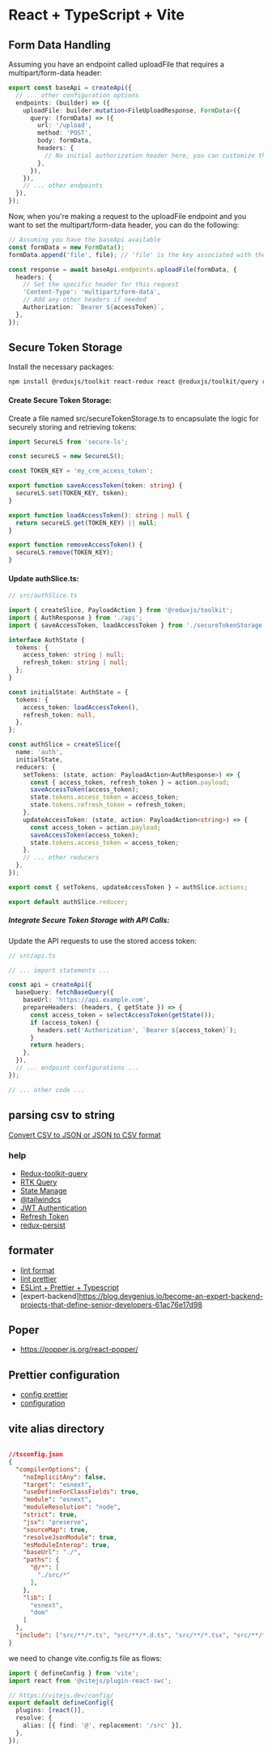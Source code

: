 # React + TypeScript + Vite




## Form Data Handling

Assuming you have an endpoint called uploadFile that requires a multipart/form-data header:

```ts
export const baseApi = createApi({
  // ... other configuration options
  endpoints: (builder) => ({
    uploadFile: builder.mutation<FileUploadResponse, FormData>({
      query: (formData) => ({
        url: '/upload',
        method: 'POST',
        body: formData,
        headers: {
          // No initial authorization header here, you can customize this per your needs
        },
      }),
    }),
    // ... other endpoints
  }),
});
```

Now, when you're making a request to the uploadFile endpoint and you want to set the multipart/form-data header, you can do the following:

```ts
// Assuming you have the baseApi available
const formData = new FormData();
formData.append('file', file); // 'file' is the key associated with the file data

const response = await baseApi.endpoints.uploadFile(formData, {
  headers: {
    // Set the specific header for this request
    'Content-Type': 'multipart/form-data',
    // Add any other headers if needed
    Authorization: `Bearer ${accessToken}`,
  },
});
```

## Secure Token Storage
Install the necessary packages:
```bash 
npm install @reduxjs/toolkit react-redux react @reduxjs/toolkit/query react-query devtools secure-ls
```

#### Create Secure Token Storage:

Create a file named src/secureTokenStorage.ts to encapsulate the logic for securely storing and retrieving tokens:

```typescript
import SecureLS from 'secure-ls';

const secureLS = new SecureLS();

const TOKEN_KEY = 'my_crm_access_token';

export function saveAccessToken(token: string) {
  secureLS.set(TOKEN_KEY, token);
}

export function loadAccessToken(): string | null {
  return secureLS.get(TOKEN_KEY) || null;
}

export function removeAccessToken() {
  secureLS.remove(TOKEN_KEY);
}
```

#### Update authSlice.ts:
```typescript
// src/authSlice.ts

import { createSlice, PayloadAction } from '@reduxjs/toolkit';
import { AuthResponse } from './api';
import { saveAccessToken, loadAccessToken } from './secureTokenStorage';

interface AuthState {
  tokens: {
    access_token: string | null;
    refresh_token: string | null;
  };
}

const initialState: AuthState = {
  tokens: {
    access_token: loadAccessToken(),
    refresh_token: null,
  },
};

const authSlice = createSlice({
  name: 'auth',
  initialState,
  reducers: {
    setTokens: (state, action: PayloadAction<AuthResponse>) => {
      const { access_token, refresh_token } = action.payload;
      saveAccessToken(access_token);
      state.tokens.access_token = access_token;
      state.tokens.refresh_token = refresh_token;
    },
    updateAccessToken: (state, action: PayloadAction<string>) => {
      const access_token = action.payload;
      saveAccessToken(access_token);
      state.tokens.access_token = access_token;
    },
    // ... other reducers
  },
});

export const { setTokens, updateAccessToken } = authSlice.actions;

export default authSlice.reducer;
```

##### Integrate Secure Token Storage with API Calls:
Update the API requests to use the stored access token:
```typescript
// src/api.ts

// ... import statements ...

const api = createApi({
  baseQuery: fetchBaseQuery({
    baseUrl: 'https://api.example.com',
    prepareHeaders: (headers, { getState }) => {
      const access_token = selectAccessToken(getState());
      if (access_token) {
        headers.set('Authorization', `Bearer ${access_token}`);
      }
      return headers;
    },
  }),
  // ... endpoint configurations ...
});

// ... other code ...
```


## parsing csv to string


[Convert CSV to JSON or JSON to CSV format](https://contactmentor.com/react-js-convert-csv-to-json/?expand_article=1)

### help
- [Redux-toolkit-query](https://blog.bitsrc.io/frontend-caching-with-redux-toolkit-query-14e008a632b1)
- [RTK Query](https://codevoweb.com/setup-redux-toolkit-and-rtk-query/)
- [State Manage](https://www.freecodecamp.org/news/use-redux-toolkit-to-manage-state-in-react-apps/)
- [@tailwindcs](https://tailwindcss.com/docs/guides/vite)
- [JWT Authentication](https://github.com/wpcodevo/JWT_Authentication_React/tree/react_node_jwt_login)
- [Refresh Token](https://github.com/wpcodevo/JWT_Authentication_React/tree/react_node_jwt_refresh_token)
- [redux-persist](https://stackoverflow.com/questions/67943867/what-happens-when-i-use-rtk-query-with-redux-persist)


## formater
- [lint format](https://stackoverflow.com/questions/61731587/vscode-prettier-doesnt-format-tsx-file)
- [lint prettier](https://dev.to/knowankit/setup-eslint-and-prettier-in-react-app-357b)
- [ESLint + Prettier + Typescript](https://blog.devgenius.io/eslint-prettier-typescript-and-react-in-2022-e5021ebca2b1)
- [expert-backend]https://blog.devgenius.io/become-an-expert-backend-projects-that-define-senior-developers-61ac76e17d98


## Poper
- https://popper.js.org/react-popper/

## Prettier configuration
- [config prettier](https://levelup.gitconnected.com/configure-eslint-and-prettier-for-your-react-project-like-a-pro-2022-10287986a1b6)
- [configuration](https://prettier.io/blog/2017/08/29/1.6.0.html#configuration)


## vite alias directory
```json

//tsconfig.json
{
  "compilerOptions": {
    "noImplicitAny": false,
    "target": "esnext",
    "useDefineForClassFields": true,
    "module": "esnext",
    "moduleResolution": "node",
    "strict": true,
    "jsx": "preserve",
    "sourceMap": true,
    "resolveJsonModule": true,
    "esModuleInterop": true,
    "baseUrl": "./",
    "paths": {
      "@/*": [
        "./src/*"
      ],
    },
    "lib": [
      "esnext",
      "dom"
    ]
  },
  "include": ["src/**/*.ts", "src/**/*.d.ts", "src/**/*.tsx", "src/**/*.vue"]
}
```

we need to change vite.config.ts file as flows:
```ts
import { defineConfig } from 'vite';
import react from '@vitejs/plugin-react-swc';

// https://vitejs.dev/config/
export default defineConfig({
  plugins: [react()],
  resolve: {
    alias: [{ find: '@', replacement: '/src' }],
  },
});
```